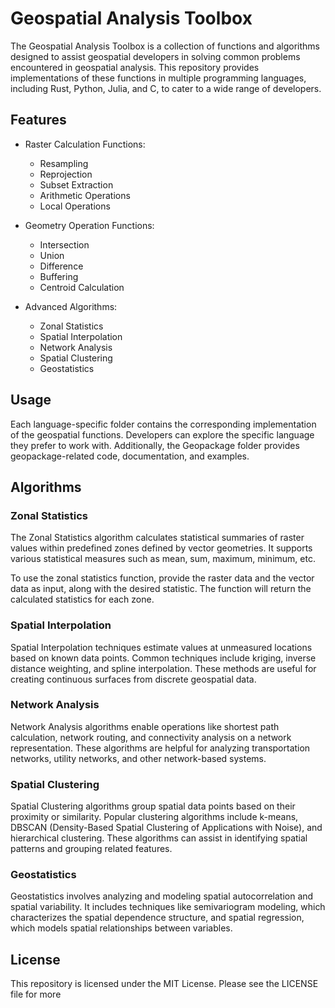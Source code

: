 # Geospatial Analysis Toolbox

The Geospatial Analysis Toolbox is a collection of functions and algorithms designed to assist geospatial developers in solving common problems encountered in geospatial analysis. This repository provides implementations of these functions in multiple programming languages, including Rust, Python, Julia, and C, to cater to a wide range of developers.

## Features

- Raster Calculation Functions:
  - Resampling
  - Reprojection
  - Subset Extraction
  - Arithmetic Operations
  - Local Operations

- Geometry Operation Functions:
  - Intersection
  - Union
  - Difference
  - Buffering
  - Centroid Calculation

- Advanced Algorithms:
  - Zonal Statistics
  - Spatial Interpolation
  - Network Analysis
  - Spatial Clustering
  - Geostatistics

## Usage

Each language-specific folder contains the corresponding implementation of the geospatial functions. Developers can explore the specific language they prefer to work with. Additionally, the Geopackage folder provides geopackage-related code, documentation, and examples.

## Algorithms
### Zonal Statistics
The Zonal Statistics algorithm calculates statistical summaries of raster values within predefined zones defined by vector geometries. It supports various statistical measures such as mean, sum, maximum, minimum, etc.

To use the zonal statistics function, provide the raster data and the vector data as input, along with the desired statistic. The function will return the calculated statistics for each zone.

### Spatial Interpolation
Spatial Interpolation techniques estimate values at unmeasured locations based on known data points. Common techniques include kriging, inverse distance weighting, and spline interpolation. These methods are useful for creating continuous surfaces from discrete geospatial data.

### Network Analysis
Network Analysis algorithms enable operations like shortest path calculation, network routing, and connectivity analysis on a network representation. These algorithms are helpful for analyzing transportation networks, utility networks, and other network-based systems.

### Spatial Clustering
Spatial Clustering algorithms group spatial data points based on their proximity or similarity. Popular clustering algorithms include k-means, DBSCAN (Density-Based Spatial Clustering of Applications with Noise), and hierarchical clustering. These algorithms can assist in identifying spatial patterns and grouping related features.

### Geostatistics
Geostatistics involves analyzing and modeling spatial autocorrelation and spatial variability. It includes techniques like semivariogram modeling, which characterizes the spatial dependence structure, and spatial regression, which models spatial relationships between variables.

## License
This repository is licensed under the MIT License. Please see the LICENSE file for more